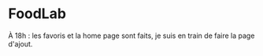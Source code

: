 # FoodLab

À 18h : les favoris et la home page sont faits, je suis en train de faire la page d'ajout.
